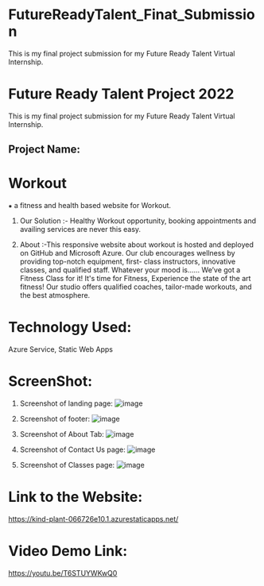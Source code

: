 # FutureReadyTalent_Finat_Submission
This is my final project submission for my Future Ready Talent Virtual Internship.
# Future Ready Talent Project 2022

This is my final project submission for my Future Ready Talent Virtual Internship.

## Project Name:

# Workout

  ⁕ a fitness and health based website for Workout.
  
  1. Our Solution :- Healthy Workout opportunity, booking appointments and availing services are never this easy.

  2. About :-This responsive website about workout is hosted and deployed on GitHub and Microsoft Azure. Our club encourages wellness by providing top-notch equipment, first- class instructors, innovative classes, and qualified staff. Whatever your mood is…… We’ve got a Fitness Class for it! It's time for Fitness, Experience the state of the art fitness! Our studio offers qualified coaches, tailor-made workouts, and the best atmosphere.


# Technology Used:

Azure Service, Static Web Apps

# ScreenShot:

  1. Screenshot of landing page:
  ![image](https://user-images.githubusercontent.com/80918392/175552365-d8fc54c1-c851-43c7-b03f-5548e51aa6cc.png)

  2. Screenshot of footer:
  ![image](https://user-images.githubusercontent.com/80918392/178948718-e21fd5dd-cb36-4920-b927-f4de824cc1d7.png)

  3. Screenshot of About Tab:
  ![image](https://user-images.githubusercontent.com/80918392/175552936-1ab01596-0f0e-499b-850d-3a4194143818.png)

  4. Screenshot of Contact Us page:
  ![image](https://user-images.githubusercontent.com/80918392/178949029-b8604562-428d-4f03-be7f-77c63a7f34c1.png)

  5. Screenshot of Classes page:
  ![image](https://user-images.githubusercontent.com/80918392/175559105-35e352df-82fe-41f4-877d-47c10dc86a63.png)

# Link to the Website: 

https://kind-plant-066726e10.1.azurestaticapps.net/

# Video Demo Link:
https://youtu.be/T6STUYWKwQ0


